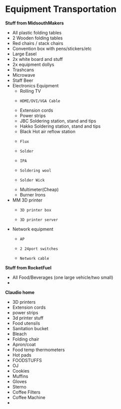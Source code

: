 Equipment Transportation
===

__Stuff from MidsouthMakers__

* All plastic folding tables
* 2 Wooden folding tables
* Red chairs / stack chairs
* Convention box with pens/stickers/etc
* Large Easel
* 2x white board and stuff
* 2x equipment dollys 
* Trashcans
* Microwave
* Staff Beer
* Electronics Equipment
  *   Rolling TV
    *     HDMI/DVI/VGA Cable
  *   Extension cords
  *   Power strips
  *   JBC Soldering station, stand and tips
  *   Hakko Soldering station, stand and tips
  *   Black Hot air reflow station
    *     Flux
    *     Solder
    *     IPA
    *     Soldering wool
    *     Solder Wick
  *   Multimeter(Cheap)
  *   Burner Irons
*   MM 3D printer
    *     3D printer box
    *     3D printer server
* Network equipment
    *     AP
    *     2 24port switches
    *     Network cable

__Stuff from RocketFuel__

* All Food/Beverages (one large vehicle/two small)
* 

__Claudio home__

* 3D printers
* Extension cords
* power strips
* 3d printer stuff
* Food utensils
* Sanitation bucket
* Bleach
* Folding chair
* Apron/coat
* Food temp thermometers
* Hot pads
* FOODSTUFFS
*   OJ
*   Cookies
*   Muffins
* Gloves
* Sterno
* Coffee Filters
* Coffee Machine
* 
